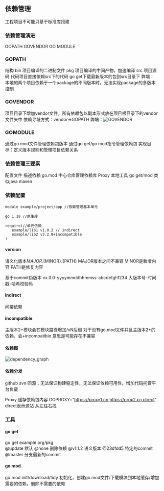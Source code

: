 
## 依赖管理
工程项目不可能只基于标准库搭建 
### 依赖管理演进
GOPATH GOVENDOR GO MODULE 
### GOPATH
结构 
bin 项目编译的二进制文件 
pkg 项目编译的中间产物，加速编译 
src 项目源码 
代码项目直接依赖src下的代码 
go get下载最新版本的包到src目录下 
弊端： 
本地的两个项目依赖于一个package的不同版本时，无法实现package的多版本控制 

### GOVENDOR
项目目录下增加vendor文件，所有依赖包以副本形式放在项目根目录下的vendor文件夹中 
依赖寻址方式：vendor=>GOPATH 
弊端：![GOVENDOR](/1dev/go/GOVENDOR.png "GOVENDOR")

### GOMODULE
通过go.mod文件管理依赖包版本 
通过go get/go mod指令管理依赖包 
实现目标：定义版本规则和管理项目依赖关系 

### 依赖管理三要素
配置文件 描述依赖 go.mod 
中心仓库管理依赖库 Proxy 
本地工具 go get/mod 
类似java maven 

### 依赖配置
```
module example/project/app //依赖管理基本单元 

go 1.18 //原生库

require(//单元依赖
   example/lib1 v1.0.2 // indirect
   example/lib2 v3.2.0+incompatible
)
```

#### version
语义化版本${MAJOR}.${MINOR}.{PATH} 
MAJOR版本之间不兼容 
MINOR是新增内容 
PATH是修复内容 

基于commit伪版本 
vx.0.0-yyyymmddhhmmss-abcdefgh1234 
大版本号-时间戳-哈希校验码 

#### indirect
间接依赖

#### incompatible
主版本2+模块会在模块路径增加/vN后缀 
对于没有go.mod文件并且主版本2+的依赖，会+incompatible 
意思是可能存在不兼容 

#### 依赖图
![dependency_graph](/1dev/go/dependency_graph.png "deppendency_graph")

#### 依赖分发
github svn 
回源：无法保证构建稳定性，无法保证依赖可用性，增加代码托管平台负载 

Proxy 
缓存依赖包内容 
GOPROXY="https://proxy1.cn,https://prox2.cn,direct" 
direct表示源站 
从左往右找 

### 工具
#### go get
go get example.org/pkg   
@update 默认 
@none 删除依赖 
@v1.1.2 语义版本 
@23dfdd5 特定的commit 
@master 分支最新的commit 

#### go mod
go mod init/download/tidy 
初始化，创建go.mod文件/下载模块到本地缓存/增加需要的依赖，删除不需要的依赖 